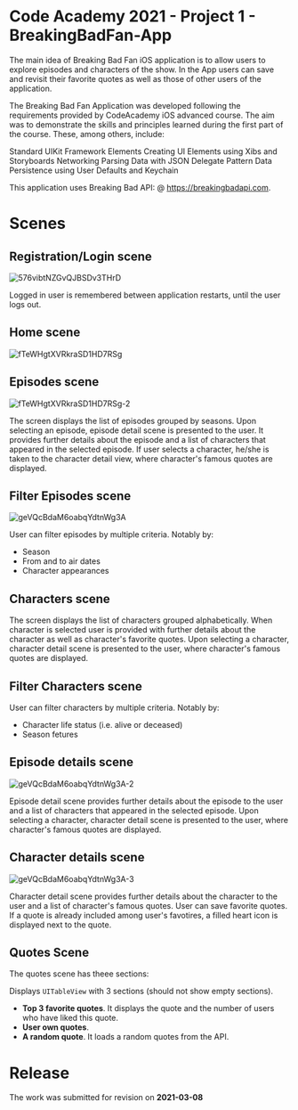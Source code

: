 # Code Academy 2021 - Project 1 - BreakingBadFan-App


The main idea of Breaking Bad Fan iOS application is to allow users to explore episodes and characters of the show. In the App users can save and revisit their favorite quotes as well as those of other users of the application. 

The Breaking Bad Fan Application was developed following the requirements provided by CodeAcademy iOS advanced course. The aim was to demonstrate the skills and principles learned during the first part of the course. These, among others, include: 

Standard UIKit Framework Elements
Creating UI Elements using Xibs and Storyboards
Networking
Parsing Data with JSON
Delegate Pattern
Data Persistence using User Defaults and Keychain

This application uses Breaking Bad API: @ https://breakingbadapi.com.     

# Scenes

## Registration/Login scene

![576vibtNZGvQJBSDv3THrD](https://user-images.githubusercontent.com/48261482/109027010-05a2ee00-76c9-11eb-8f32-ab29f20e9c7e.jpg)

Logged in user is  remembered between application restarts, until the user logs out.


## Home scene

![fTeWHgtXVRkraSD1HD7RSg](https://user-images.githubusercontent.com/48261482/109027212-38e57d00-76c9-11eb-8f15-438d1b9862e2.jpg)


## Episodes scene

![fTeWHgtXVRkraSD1HD7RSg-2](https://user-images.githubusercontent.com/48261482/109027352-5c102c80-76c9-11eb-90b6-3919796236cb.jpg)

The screen displays the list of episodes grouped by seasons. Upon selecting an episode, episode detail scene is presented to the user. It provides  further details about the episode and a list of characters that appeared in the selected episode. If user selects a character, he/she is taken to the character detail view, where character's famous quotes are displayed. 


## Filter Episodes scene

![geVQcBdaM6oabqYdtnWg3A](https://user-images.githubusercontent.com/48261482/109027416-70542980-76c9-11eb-8dc3-90a5e2a5f837.jpg)


User can filter episodes by multiple criteria. Notably by:

- Season
- From and to air dates
- Character appearances


## Characters scene

The screen displays the list of characters grouped alphabetically. When character is selected user is provided with further details about the character as well as character's favorite quotes. Upon selecting a character, character detail scene is presented to the user, where character's famous quotes are displayed. 

## Filter Characters scene

User can filter characters by multiple criteria. Notably by:

- Character life status (i.e. alive or deceased)
- Season fetures

## Episode details scene

![geVQcBdaM6oabqYdtnWg3A-2](https://user-images.githubusercontent.com/48261482/109027481-806c0900-76c9-11eb-993d-98028aaed1fd.jpg)

Episode detail scene provides further details about the episode to the user and a list of characters that appeared in the selected episode. Upon selecting a character, character detail scene is presented to the user, where character's famous quotes are displayed. 


## Character details scene

![geVQcBdaM6oabqYdtnWg3A-3](https://user-images.githubusercontent.com/48261482/109027530-91b51580-76c9-11eb-8fa6-a1e7e0d38125.jpg)

Character detail scene provides further details about the character to the user and a list of character's famous quotes. User can save favorite quotes.  If a quote is already included among user's favotires, a filled heart icon is displayed next to the quote. 

## Quotes Scene

The quotes scene has theee sections: 


Displays `UITableView` with 3 sections (should not show empty sections). 
- **Top 3 favorite quotes**. It displays the quote and the number of users who have liked this quote. 
- **User own quotes**. 
- **A random quote**. It loads a random quotes from the API. 


# Release
The work was submitted for revision on **2021-03-08**
